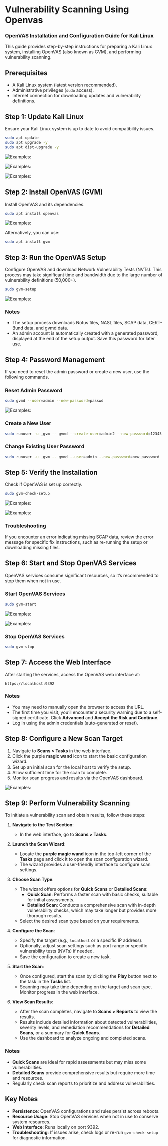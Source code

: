 # Vulnerability Scanning Using Openvas

### OpenVAS Installation and Configuration Guide for Kali Linux

This guide provides step-by-step instructions for preparing a Kali Linux system, installing OpenVAS (also known as GVM), and performing vulnerability scanning.

## Prerequisites
- A Kali Linux system (latest version recommended).
- Administrative privileges (`sudo` access).
- Internet connection for downloading updates and vulnerability definitions.

## Step 1: Update Kali Linux
Ensure your Kali Linux system is up to date to avoid compatibility issues.

```bash
sudo apt update
sudo apt upgrade -y
sudo apt dist-upgrade -y
```
 ![Examples:](screenshot/3.png)

  ![Examples:](screenshot/4.png)

  ![Examples:](screenshot/6.png)


## Step 2: Install OpenVAS (GVM)
Install OpenVAS and its dependencies.

```bash
sudo apt install openvas
```
 ![Examples:](screenshot/7.png)

Alternatively, you can use:

```bash
sudo apt install gvm
```

## Step 3: Run the OpenVAS Setup
Configure OpenVAS and download Network Vulnerability Tests (NVTs). This process may take significant time and bandwidth due to the large number of vulnerability definitions (50,000+).

```bash
sudo gvm-setup
```
 ![Examples:](screenshot/8.png)
 
### Notes
- The setup process downloads Notus files, NASL files, SCAP data, CERT-Bund data, and gvmd data.
- An admin account is automatically created with a generated password, displayed at the end of the setup output. Save this password for later use.

## Step 4: Password Management
If you need to reset the admin password or create a new user, use the following commands.

### Reset Admin Password
```bash
sudo gvmd --user=admin --new-password=passwd
```
 ![Examples:](screenshot/9.png)

### Create a New User
```bash
sudo runuser -u _gvm -- gvmd --create-user=admin2 --new-password=12345
```

### Change Existing User Password
```bash
sudo runuser -u _gvm -- gvmd --user=admin --new-password=new_password
```

## Step 5: Verify the Installation
Check if OpenVAS is set up correctly.

```bash
sudo gvm-check-setup
```

 ![Examples:](screenshot/10.png)

   ![Examples:](screenshot/11.png)

### Troubleshooting
If you encounter an error indicating missing SCAP data, review the error message for specific fix instructions, such as re-running the setup or downloading missing files.

## Step 6: Start and Stop OpenVAS Services
OpenVAS services consume significant resources, so it’s recommended to stop them when not in use.

### Start OpenVAS Services
```bash
sudo gvm-start
```

 ![Examples:](screenshot/12.png)

  ![Examples:](screenshot/13.png)

### Stop OpenVAS Services
```bash
sudo gvm-stop
```

## Step 7: Access the Web Interface
After starting the services, access the OpenVAS web interface at:

```
https://localhost:9392
```

### Notes
- You may need to manually open the browser to access the URL.
- The first time you visit, you’ll encounter a security warning due to a self-signed certificate. Click **Advanced** and **Accept the Risk and Continue**.
- Log in using the admin credentials (auto-generated or reset).

## Step 8: Configure a New Scan Target
1. Navigate to **Scans > Tasks** in the web interface.
2. Click the purple **magic wand** icon to start the basic configuration wizard.
3. Set up an initial scan for the local host to verify the setup.
4. Allow sufficient time for the scan to complete.
5. Monitor scan progress and results via the OpenVAS dashboard.

  ![Examples:](screenshot/2.png)
  
## Step 9: Perform Vulnerability Scanning
To initiate a vulnerability scan and obtain results, follow these steps:

1. **Navigate to the Test Section**:
   - In the web interface, go to **Scans > Tasks**.

2. **Launch the Scan Wizard**:
   - Locate the **purple magic wand** icon in the top-left corner of the **Tasks** page and click it to open the scan configuration wizard.
   - The wizard provides a user-friendly interface to configure scan settings.

3. **Choose Scan Type**:
   - The wizard offers options for **Quick Scans** or **Detailed Scans**:
     - **Quick Scan**: Performs a faster scan with basic checks, suitable for initial assessments.
     - **Detailed Scan**: Conducts a comprehensive scan with in-depth vulnerability checks, which may take longer but provides more thorough results.
   - Select the desired scan type based on your requirements.

4. **Configure the Scan**:
   - Specify the target (e.g., `localhost` or a specific IP address).
   - Optionally, adjust scan settings such as port range or specific vulnerability tests (NVTs) if needed.
   - Save the configuration to create a new task.

5. **Start the Scan**:
   - Once configured, start the scan by clicking the **Play** button next to the task in the **Tasks** list.
   - Scanning may take time depending on the target and scan type. Monitor progress in the web interface.

6. **View Scan Results**:
   - After the scan completes, navigate to **Scans > Reports** to view the results.
   - Results include detailed information about detected vulnerabilities, severity levels, and remediation recommendations for **Detailed Scans**, or a summary for **Quick Scans**.
   - Use the dashboard to analyze ongoing and completed scans.

### Notes
- **Quick Scans** are ideal for rapid assessments but may miss some vulnerabilities.
- **Detailed Scans** provide comprehensive results but require more time and resources.
- Regularly check scan reports to prioritize and address vulnerabilities.

## Key Notes
- **Persistence**: OpenVAS configurations and rules persist across reboots.
- **Resource Usage**: Stop OpenVAS services when not in use to conserve system resources.
- **Web Interface**: Runs locally on port 9392.
- **Troubleshooting**: If issues arise, check logs or re-run `gvm-check-setup` for diagnostic information.
